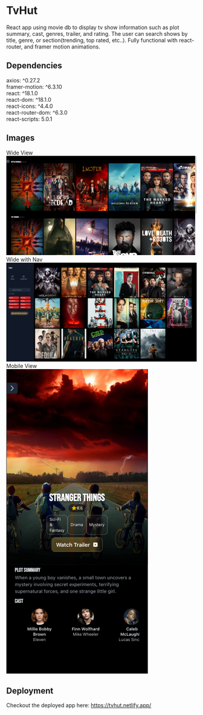 # TvHut

React app using movie db to display tv show information such as plot summary, cast, genres, trailer, and rating. The user can search shows by title, genre, or section(trending, top rated, etc..). Fully functional with react-router, and framer motion animations.

## Dependencies

axios: ^0.27.2  
framer-motion: ^6.3.10  
react: ^18.1.0  
react-dom: ^18.1.0  
react-icons: ^4.4.0  
react-router-dom: ^6.3.0  
react-scripts: 5.0.1  


## Images
Wide View  
![wide view](https://github.com/nyozov/movies/blob/master/src/assets/wide-view.png?raw=true)
Wide with Nav  
![nav view](https://github.com/nyozov/movies/blob/master/src/assets/nav-wide.png?raw=true)
Mobile View  
![mobile view](https://github.com/nyozov/movies/blob/master/src/assets/mobile-view.png?raw=true)

## Deployment 

Checkout the deployed app here: https://tvhut.netlify.app/
